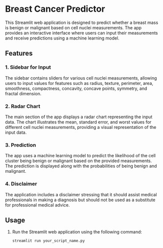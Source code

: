 # Breast Cancer Predictor

This Streamlit web application is designed to predict whether a breast mass is benign or malignant based on cell nuclei measurements. The app provides an interactive interface where users can input their measurements and receive predictions using a machine learning model.

## Features

### 1. Sidebar for Input

The sidebar contains sliders for various cell nuclei measurements, allowing users to input values for features such as radius, texture, perimeter, area, smoothness, compactness, concavity, concave points, symmetry, and fractal dimension.

### 2. Radar Chart

The main section of the app displays a radar chart representing the input data. The chart illustrates the mean, standard error, and worst values for different cell nuclei measurements, providing a visual representation of the input data.

### 3. Prediction

The app uses a machine learning model to predict the likelihood of the cell cluster being benign or malignant based on the provided measurements. The prediction is displayed along with the probabilities of being benign and malignant.

### 4. Disclaimer

The application includes a disclaimer stressing that it should assist medical professionals in making a diagnosis but should not be used as a substitute for professional medical advice.

## Usage

1. Run the Streamlit web application using the following command:

   ```bash
   streamlit run your_script_name.py
   ```
